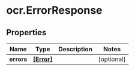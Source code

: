 # ocr.ErrorResponse

## Properties
Name | Type | Description | Notes
------------ | ------------- | ------------- | -------------
**errors** | [**[Error]**](Error.md) |  | [optional] 


